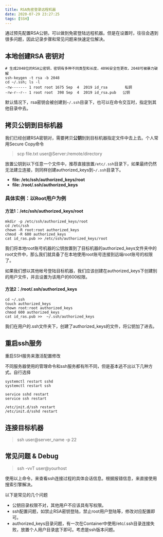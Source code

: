 ```yaml
---
title: RSA免密登录远程机器
date: 2020-07-29 23:27:25
tags: [SSH]
---
```


通过预先配置RSA公钥，可以做到免密登陆远程机器。但是在设置时，往往会遇到很多问题，因此记录步骤和常见问题来快速定位解决。

<!--more-->

## 本地创建RSA 密钥对

```shell
# 生成2048位的RSA公密钥，密钥有多种不同类型和长度，4096安全性更改，2048可被暴力破解
ssh-keygen -t rsa -b 2048
cd ~/.ssh; ls -l
-rw------- 1 root root 1675 Sep  4  2019 id_rsa        私钥
-rw-r--r-- 1 root root  398 Sep  4  2019 id_rsa.pub   公钥
```

默认情况下，rsa密钥会被创建到`~/.ssh`目录下，也可以在命令交互时，指定到其他目录中去。

## 拷贝公钥到目标机器

我们已经创建RSA密钥对，需要拷贝**公钥**到到目标机器指定文件中去上去。个人常用Secure Copy命令

> scp file.txt user@Server:/remote/directory 

放置公钥到以下任意一个文件中，推荐直接放置`/etc/.ssh`目录下，如果最终仍然无法建立连接，则同样创建authorized_keys到`~/.ssh`目录下。

* **file:  /etc/ssh/authorized_keys/root**
* **file:  /root/.ssh/authorized_keys**

### 具体实例：以Root用户为例

#### 方法1：/etc/ssh/authorized_keys/root

```shell
mkdir -p /etc/ssh/authorized_keys/root
cd /etc/ssh
chown -R root:root authorized_keys
chmod -R 600 authorized_keys
cat id_ras.pub >> /etc/ssh/authorized_keys/root
```

我们将本地root账号机器的公钥放置到了目标机器的authorized_keys文件夹中的root文件中，那么我们就具备了在本地使用root账号连接到远端root账号的权限了。

如果我们想以其他帐号登陆目标机器，我们应该创建在authorized_keys下创建别的用户文件，并且设置为该用户的600权限。

#### 方法2：/root/.ssh/authorized_keys

```shell
cd ~/.ssh
touch authorized_keys
chown root:root authorized_keys
chmod 600 authorized_keys
cat id_ras.pub >>  ~/.ssh/authorized_keys
```

我们在用户的.ssh文件夹下，创建了authorized_keys的文件，将公钥加了进去。

## 重启ssh服务

重启SSH服务来激活配置修改

不同服务器使用的管理命令和ssh服务都有所不同，但是基本逃不出以下几种方式。自行选择

```
systemctl restart sshd
systemctl restart ssh

service sshd restart
service ssh restart

/etc/init.d/ssh restart
/etc/init.d/sshd restart
```

## 连接目标机器

> ssh user@server_name  -p 22

## 常见问题 & Debug

> ssh -vvT user@yourhost

使用以上命令，来查看ssh连接过程的具体会话信息。根据报错信息，来直接使用搜索引擎解决。

以下是常见的几个问题

* 公钥目录权限不对，其他用户不应该具有写权限。
* ssh配置问题，如禁止RSA密钥登陆，禁止root用户登陆等，修改对应配置即可。
* authorized_keys目录问题，有一次在Container中使用/etc/.ssh目录连接失败，放置个人用户目录底下即可。考虑是ssh版本问题。